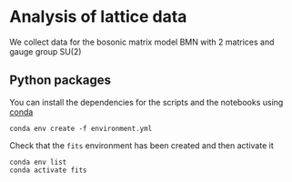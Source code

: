 # Analysis of lattice data

We collect data for the bosonic matrix model BMN with 2 matrices and gauge group SU(2)

## Python packages

You can install the dependencies for the scripts and the notebooks using [conda](https://docs.conda.io/projects/conda/en/latest/)
```shell
conda env create -f environment.yml
```

Check that the `fits` environment has been created and then activate it
```shell
conda env list
conda activate fits
```
